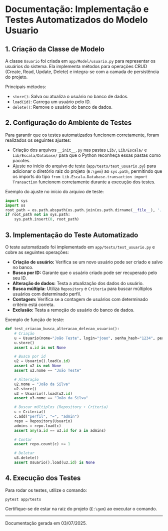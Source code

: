 # Documentação: Implementação e Testes Automatizados do Modelo Usuario

## 1. Criação da Classe de Modelo

A classe `Usuario` foi criada em `app/Model/usuario.py` para representar os usuários do sistema. Ela implementa métodos para operações CRUD (Create, Read, Update, Delete) e integra-se com a camada de persistência do projeto.

Principais métodos:

- `store()`: Salva ou atualiza o usuário no banco de dados.
- `load(id)`: Carrega um usuário pelo ID.
- `delete()`: Remove o usuário do banco de dados.

## 2. Configuração do Ambiente de Testes

Para garantir que os testes automatizados funcionem corretamente, foram realizados os seguintes ajustes:

- Criação dos arquivos `__init__.py` nas pastas `Lib/`, `Lib/Escala/` e `Lib/Escala/Database/` para que o Python reconheça essas pastas como pacotes.
- Ajuste no início do arquivo de teste (`app/tests/test_usuario.py`) para adicionar o diretório raiz do projeto (`E:\gem`) ao `sys.path`, permitindo que os imports do tipo `from Lib.Escala.Database.transaction import Transaction` funcionem corretamente durante a execução dos testes.

Exemplo do ajuste no início do arquivo de teste:

```python
import sys
import os
root_path = os.path.abspath(os.path.join(os.path.dirname(__file__), '../..'))
if root_path not in sys.path:
    sys.path.insert(0, root_path)
```

## 3. Implementação do Teste Automatizado

O teste automatizado foi implementado em `app/tests/test_usuario.py` e cobre as seguintes operações:

- **Criação de usuário:** Verifica se um novo usuário pode ser criado e salvo no banco.
- **Busca por ID:** Garante que o usuário criado pode ser recuperado pelo seu ID.
- **Alteração de dados:** Testa a atualização dos dados do usuário.
- **Busca múltipla:** Utiliza `Repository` e `Criteria` para buscar múltiplos usuários com determinado perfil.
- **Contagem:** Verifica se a contagem de usuários com determinado critério está correta.
- **Exclusão:** Testa a remoção do usuário do banco de dados.

Exemplo de função de teste:

```python
def test_criacao_busca_alteracao_delecao_usuario():
    # Criação
    u = Usuario(nome="João Teste", login="joao", senha_hash="1234", perfil="admin", status=1)
    u.store()
    assert u.id is not None

    # Busca por id
    u2 = Usuario().load(u.id)
    assert u2 is not None
    assert u2.nome == "João Teste"

    # Alteração
    u2.nome = "João da Silva"
    u2.store()
    u3 = Usuario().load(u2.id)
    assert u3.nome == "João da Silva"

    # Buscar múltiplos (Repository + Criteria)
    c = Criteria()
    c.add("perfil", "=", "admin")
    repo = Repository(Usuario)
    admins = repo.load(c)
    assert any(a.id == u3.id for a in admins)

    # Contar
    assert repo.count(c) >= 1

    # Deletar
    u3.delete()
    assert Usuario().load(u3.id) is None
```

## 4. Execução dos Testes

Para rodar os testes, utilize o comando:

```
pytest app/tests
```

Certifique-se de estar na raiz do projeto (`E:\gem`) ao executar o comando.

---

Documentação gerada em 03/07/2025.
